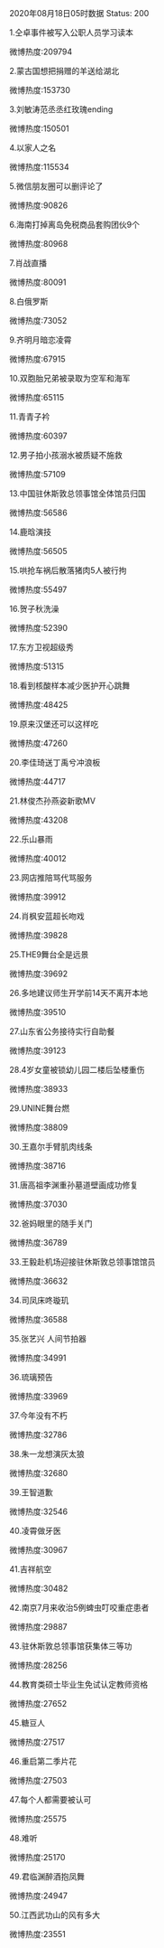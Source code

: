 2020年08月18日05时数据
Status: 200

1.仝卓事件被写入公职人员学习读本

微博热度:209794

2.蒙古国想把捐赠的羊送给湖北

微博热度:153730

3.刘敏涛范丞丞红玫瑰ending

微博热度:150501

4.以家人之名

微博热度:115534

5.微信朋友圈可以删评论了

微博热度:90826

6.海南打掉离岛免税商品套购团伙9个

微博热度:80968

7.肖战直播

微博热度:80091

8.白俄罗斯

微博热度:73052

9.齐明月暗恋凌霄

微博热度:67915

10.双胞胎兄弟被录取为空军和海军

微博热度:65115

11.青青子衿

微博热度:60397

12.男子拍小孩溺水被质疑不施救

微博热度:57109

13.中国驻休斯敦总领事馆全体馆员归国

微博热度:56586

14.鹿晗演技

微博热度:56505

15.哄抢车祸后散落猪肉5人被行拘

微博热度:55497

16.贺子秋洗澡

微博热度:52390

17.东方卫视超级秀

微博热度:51315

18.看到核酸样本减少医护开心跳舞

微博热度:48425

19.原来汉堡还可以这样吃

微博热度:47260

20.李佳琦送丁禹兮冲浪板

微博热度:44717

21.林俊杰孙燕姿新歌MV

微博热度:43208

22.乐山暴雨

微博热度:40012

23.网店推陪骂代骂服务

微博热度:39912

24.肖枫安蓝超长吻戏

微博热度:39828

25.THE9舞台全是远景

微博热度:39692

26.多地建议师生开学前14天不离开本地

微博热度:39510

27.山东省公务接待实行自助餐

微博热度:39123

28.4岁女童被锁幼儿园二楼后坠楼重伤

微博热度:38933

29.UNINE舞台燃

微博热度:38809

30.王嘉尔手臂肌肉线条

微博热度:38716

31.唐高祖李渊重孙墓道壁画成功修复

微博热度:37030

32.爸妈眼里的随手关门

微博热度:36789

33.王毅赴机场迎接驻休斯敦总领事馆馆员

微博热度:36632

34.司凤床咚璇玑

微博热度:36588

35.张艺兴 人间节拍器

微博热度:34991

36.琉璃预告

微博热度:33969

37.今年没有不朽

微博热度:32786

38.朱一龙想演灰太狼

微博热度:32680

39.王智道歉

微博热度:32546

40.凌霄做牙医

微博热度:30967

41.吉祥航空

微博热度:30482

42.南京7月来收治5例蜱虫叮咬重症患者

微博热度:29887

43.驻休斯敦总领事馆获集体三等功

微博热度:28256

44.教育类硕士毕业生免试认定教师资格

微博热度:27652

45.糖豆人

微博热度:27517

46.重启第二季片花

微博热度:27503

47.每个人都需要被认可

微博热度:25575

48.难听

微博热度:25170

49.君临渊醉酒抱凤舞

微博热度:24947

50.江西武功山的风有多大

微博热度:23551

